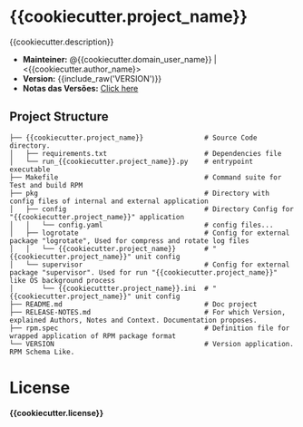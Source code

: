 # {{cookiecutter.project_name}}

{{cookiecutter.description}}

- __Mainteiner:__ @{{cookiecutter.domain_user_name}} | <{{cookiecutter.author_name}>
- __Version:__ {{include_raw('VERSION')}}
- __Notas das Versões:__ [Click here](./RELEASE-NOTES.md)


## Project Structure

```shell
├── {{cookiecutter.project_name}}               # Source Code directory.
│   ├── requirements.txt                        # Dependencies file
│   └── run_{{cookiecutter.project_name}}.py    # entrypoint executable
├── Makefile                                    # Command suite for Test and build RPM 
├── pkg                                         # Directory with config files of internal and external application
│   ├── config                                  # Directory Config for "{{cookiecutter.project_name}}" application
│   │   └── config.yaml                         # config files...
│   ├── logrotate                               # Config for external package "logrotate", Used for compress and rotate log files
│   │   └── {{cookiecutter.project_name}}       # "{{cookiecutter.project_name}}" unit config
│   └── supervisor                              # Config for external package "supervisor". Used for run "{{cookiecutter.project_name}}" like OS background process 
│       └── {{cookiecuttter.project_name}}.ini  # "{{cookiecutter.project_name}}" unit config
├── README.md                                   # Doc project
├── RELEASE-NOTES.md                            # For which Version, explained Authors, Notes and Context. Documentation proposes.
├── rpm.spec                                    # Definition file for wrapped application of RPM package format
└── VERSION                                     # Version application. RPM Schema Like.
```

# License

**{{cookiecutter.license}}**